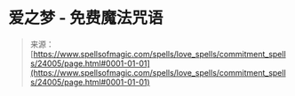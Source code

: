 <!--yml

分类：未分类

日期：2024-06-12 19:09:36

-->

# 爱之梦 - 免费魔法咒语

> 来源：[https://www.spellsofmagic.com/spells/love_spells/commitment_spells/24005/page.html#0001-01-01](https://www.spellsofmagic.com/spells/love_spells/commitment_spells/24005/page.html#0001-01-01)
